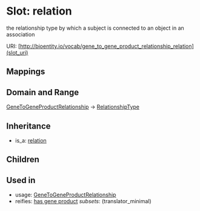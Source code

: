 # Slot: relation


the relationship type by which a subject is connected to an object in an association

URI: [http://bioentity.io/vocab/gene_to_gene_product_relationship_relation](slot_uri)
## Mappings

## Domain and Range

[GeneToGeneProductRelationship](GeneToGeneProductRelationship.md) -> [RelationshipType](RelationshipType.md)
## Inheritance

 *  is_a: [relation](relation.md)
## Children

## Used in

 *  usage: [GeneToGeneProductRelationship](GeneToGeneProductRelationship.md)
 *  reifies: [has gene product](has_gene_product.md) *subsets*: (translator_minimal)
